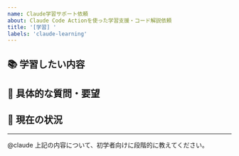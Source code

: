 ```yaml
---
name: Claude学習サポート依頼
about: Claude Code Actionを使った学習支援・コード解説依頼
title: '[学習] '
labels: 'claude-learning'
---
```


## 📚 学習したい内容
<!-- 何について学びたいか明確に記載 -->

## 🎯 具体的な質問・要望
<!-- 
例：
- Railsでユーザー認証を実装したい
- エラーの解決方法を知りたい  
- このコードの動作を理解したい
-->

## 🔧 現在の状況
<!-- 実装済みの機能、発生しているエラーなど -->

---

@claude 上記の内容について、初学者向けに段階的に教えてください。